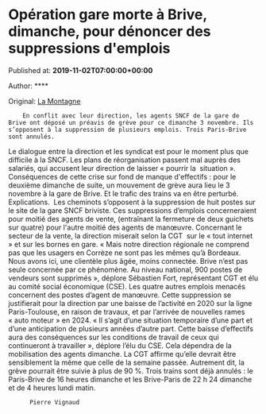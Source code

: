 
# Opération gare morte à Brive, dimanche, pour dénoncer des suppressions d'emplois

Published at: **2019-11-02T07:00:00+00:00**

Author: ****

Original: [La Montagne](https://www.lamontagne.fr/brive-la-gaillarde-19100/actualites/operation-gare-morte-a-brive-dimanche-pour-denoncer-des-suppressions-d-emplois_13675891/)


        En conflit avec leur direction, les agents SNCF de la gare de Brive ont déposé un préavis de grève pour ce dimanche 3 novembre. Ils s’opposent à la suppression de plusieurs emplois. Trois Paris-Brive sont annulés.
      
Le dialogue entre la direction et les syndicat est pour le moment plus que difficile à la SNCF. Les plans de réorganisation passent mal auprès des salariés, qui accusent leur direction de laisser « pourrir la  situation ». Conséquences de cette crise sur fond de manque d'effectifs : pour le deuxième dimanche de suite, un mouvement de grève aura lieu le 3 novembre à la gare de Brive. Et le trafic des trains va en être perturbé. Explications. 
Les cheminots s’opposent à la suppression de huit postes sur le site de la gare SNCF briviste. Ces suppressions d’emplois concerneraient pour moitié des agents de vente, (entraînant la fermeture de deux guichets sur quatre) pour l'autre moitié des agents de manœuvre.
Concernant le secteur de la vente, la direction miserait selon la CGT  sur le « tout internet » et sur les bornes en gare.
« Mais notre direction régionale ne comprend pas que les usagers en Corrèze ne sont pas les mêmes qu’à Bordeaux. Nous avons ici, une clientèle plus âgée, moins connectée. Brive n’est pas seule concernée par ce phénomène. Au niveau national, 900 postes de vendeurs sont supprimés », déplore Sébastien Fort, représentant CGT et élu au comité social économique (CSE).
Les quatre autres emplois menacés concernent des postes d’agent de manœuvre. Cette suppression se justifierait pour la direction par une baisse de l’activité en 2020 sur la ligne Paris-Toulouse, en raison de travaux, et par l’arrivée de nouvelles rames « auto moteur » en 2024.
« Il s’agit d’une situation temporaire d’une part et d’une anticipation de plusieurs années d’autre part. Cette baisse d’effectifs aura des conséquences sur les conditions de travail de ceux qui continueront à travailler », déplore l’élu du CSE.
Cela dépendra de la mobilisation des agents dimanche. La CGT affirme qu’elle devrait être sensiblement la même que celle de la semaine passée. Autrement dit, la grève pourrait être suivie à plus de 90 %. Trois trains sont déjà annulés : le Paris-Brive de 16 heures dimanche et les Brive-Paris de 22 h 24 dimanche et de 4 heures lundi matin.

        
          Pierre Vignaud
        
      
